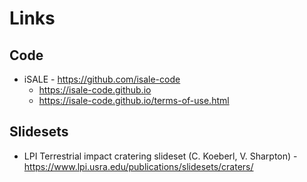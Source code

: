 # Links

## Code
* iSALE - https://github.com/isale-code
  * https://isale-code.github.io
  * https://isale-code.github.io/terms-of-use.html
## Slidesets

* LPI Terrestrial impact cratering slideset (C. Koeberl, V. Sharpton) - https://www.lpi.usra.edu/publications/slidesets/craters/ 
